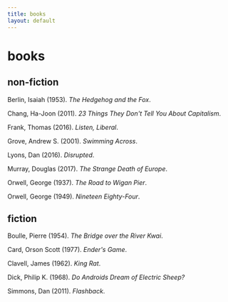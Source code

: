 ```yaml
---
title: books
layout: default
---
```

books
=====

non-fiction
-----------

Berlin, Isaiah (1953). *The Hedgehog and the Fox*.

Chang, Ha-Joon (2011). *23 Things They Don't Tell You About Capitalism*.

Frank, Thomas (2016). *Listen, Liberal*.

Grove, Andrew S. (2001). *Swimming Across*.

Lyons, Dan (2016). *Disrupted*.

Murray, Douglas (2017). *The Strange Death of Europe*.

Orwell, George (1937). *The Road to Wigan Pier*.

Orwell, George (1949). *Nineteen Eighty-Four*.

fiction
-------

Boulle, Pierre (1954). *The Bridge over the River Kwai*.

Card, Orson Scott (1977). *Ender's Game*.

Clavell, James (1962). *King Rat*.

Dick, Philip K. (1968). *Do Androids Dream of Electric Sheep?*

Simmons, Dan (2011). *Flashback*.
